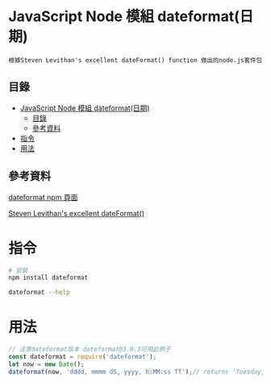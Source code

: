 # JavaScript Node 模組 dateformat(日期)

```
根據Steven Levithan's excellent dateFormat() function 做出的node.js套件包
```

## 目錄

- [JavaScript Node 模組 dateformat(日期)](#javascript-node-模組-dateformat日期)
	- [目錄](#目錄)
	- [參考資料](#參考資料)
- [指令](#指令)
- [用法](#用法)

## 參考資料

[dateformat npm 頁面](https://www.npmjs.com/package/dateformat)

[Steven Levithan's excellent dateFormat()](https://blog.stevenlevithan.com/archives/javascript-date-format)

# 指令

```bash
# 安裝
npm install dateformat

dateformat --help
```

# 用法

```JavaScript
// 注意dateformat版本 dateformat@3.0.3可用此例子
const dateformat = require('dateformat');
let now = new Date();
dateformat(now, 'dddd, mmmm dS, yyyy, h:MM:ss TT');// returns 'Tuesday, March 16th, 2021, 11:32:08 PM'
```